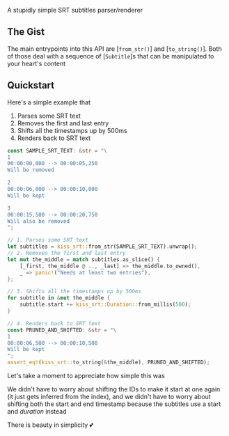 A stupidly simple SRT subtitles parser/renderer

## The Gist

The main entrypoints into this API are [`from_str()`] and [`to_string()`]. Both of those deal
with a sequence of [`Subtitle`]s that can be manipulated to your heart's content

## Quickstart

Here's a simple example that

1. Parses some SRT text
2. Removes the first and last entry
3. Shifts all the timestamps up by 500ms
4. Renders back to SRT text

```rust
const SAMPLE_SRT_TEXT: &str = "\
1
00:00:00,000 --> 00:00:05,250
Will be removed

2
00:00:06,000 --> 00:00:10,000
Will be kept

3
00:00:15,500 --> 00:00:20,750
Will also be removed
";

// 1. Parses some SRT text
let subtitles = kiss_srt::from_str(SAMPLE_SRT_TEXT).unwrap();
// 2. Removes the first and last entry
let mut the_middle = match subtitles.as_slice() {
    [_first, the_middle @ .., _last] => the_middle.to_owned(),
    _ => panic!("Needs at least two entries"),
};

// 3. Shifts all the timestamps up by 500ms
for subtitle in &mut the_middle {
    subtitle.start += kiss_srt::Duration::from_millis(500);
}

// 4. Renders back to SRT text
const PRUNED_AND_SHIFTED: &str = "\
1
00:00:06,500 --> 00:00:10,500
Will be kept
";
assert_eq!(kiss_srt::to_string(&the_middle), PRUNED_AND_SHIFTED);
```

Let's take a moment to appreciate how simple this was

We didn't have to worry about shifting the IDs to make it start at one again (it just gets
inferred from the index), and we didn't have to worry about shifting both the start and end
timestamp because the subtitles use a start and _duration_ instead

There is beauty in simplicity 💕
